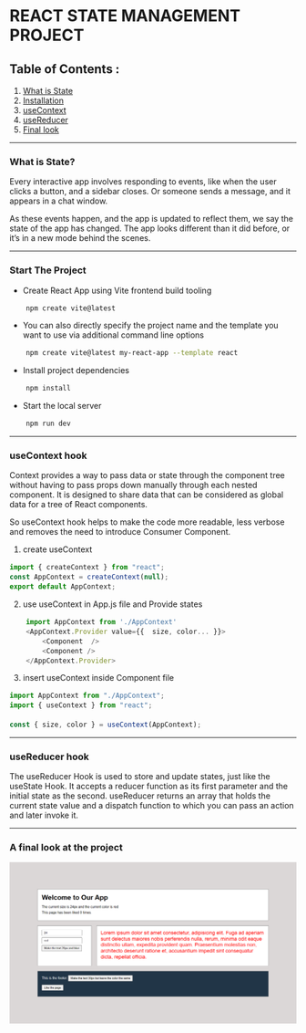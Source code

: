 # REACT STATE MANAGEMENT PROJECT

## Table of Contents :

1. [What is State](#what-is-state?)
1. [Installation](#start-the-project)
1. [useContext](#usecontext-hook)
1. [useReducer](#usereducer-hook)
1. [Final look](#a-final-look-at-the-project)

---

### What is State?

Every interactive app involves responding to events, like when the user clicks a button, and a sidebar closes. Or someone sends a message, and it appears in a chat window.

As these events happen, and the app is updated to reflect them, we say the state of the app has changed. The app looks different than it did before, or it’s in a new mode behind the scenes.

---

### Start The Project

- Create React App using Vite frontend build tooling

```bash
    npm create vite@latest
```

- You can also directly specify the project name and the template you want to use via additional command line options

```bash
    npm create vite@latest my-react-app --template react
```

- Install project dependencies

```bash
    npm install
```

- Start the local server

```bash
    npm run dev
```

---

### useContext hook

Context provides a way to pass data or state through the component tree without having to pass props down manually through each nested component. It is designed to share data that can be considered as global data for a tree of React components.

So useContext hook helps to make the code more readable, less verbose and removes the need to introduce Consumer Component.

1. create useContext

```javascript
import { createContext } from "react";
const AppContext = createContext(null);
export default AppContext;
```

2. use useContext in App.js file and Provide states

```javascript
    import AppContext from './AppContext'
    <AppContext.Provider value={{  size, color... }}>
        <Component  />
        <Component />
    </AppContext.Provider>
```

3. insert useContext inside Component file

```javascript
import AppContext from "./AppContext";
import { useContext } from "react";

const { size, color } = useContext(AppContext);
```

---

### useReducer hook

The useReducer Hook is used to store and update states, just like the useState Hook. It accepts a reducer function as its first parameter and the initial state as the second. useReducer returns an array that holds the current state value and a dispatch function to which you can pass an action and later invoke it.

---

### A final look at the project

![Project Image](./src/assets/React.png)
